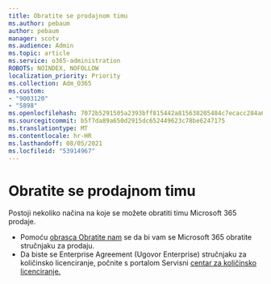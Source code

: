 ```yaml
---
title: Obratite se prodajnom timu
ms.author: pebaum
author: pebaum
manager: scotv
ms.audience: Admin
ms.topic: article
ms.service: o365-administration
ROBOTS: NOINDEX, NOFOLLOW
localization_priority: Priority
ms.collection: Adm_O365
ms.custom:
- "9003120"
- "5898"
ms.openlocfilehash: 7072b5291505a2393bff815442a815638205484c7ecacc284a6fc52229fee470
ms.sourcegitcommit: b5f7da89a650d2915dc652449623c78be6247175
ms.translationtype: MT
ms.contentlocale: hr-HR
ms.lasthandoff: 08/05/2021
ms.locfileid: "53914967"
---
```

# <a name="contact-the-sales-team"></a>Obratite se prodajnom timu

Postoji nekoliko načina na koje se možete obratiti timu Microsoft 365 prodaje.

- Pomoću [obrasca Obratite nam](https://go.microsoft.com/fwlink/p/?LinkId=518644&clcid=0x0409) se da bi vam se Microsoft 365 obratite stručnjaku za prodaju.
- Da biste se Enterprise Agreement (Ugovor Enterprise) stručnjaku za količinsko licenciranje, počnite s portalom Servisni [centar za količinsko licenciranje.](https://go.microsoft.com/fwlink/p/?LinkId=329762)
